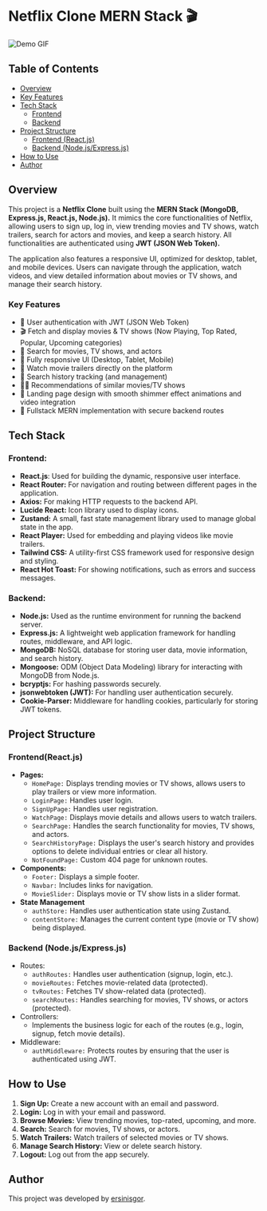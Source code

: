 # Netflix Clone MERN Stack 🎬

![Demo GIF](https://github.com/ersinisgor/netflix_clone_MERN/blob/main/frontend/public/project_presentation.gif)

## Table of Contents

- [Overview](#overview)
- [Key Features](#key-features)
- [Tech Stack](#tech-stack)
  - [Frontend](#frontend)
  - [Backend](#backend)
- [Project Structure](#project-structure)
  - [Frontend (React.js)](#frontendreactjs)
  - [Backend (Node.js/Express.js)](#backend-nodejsexpressjs)
- [How to Use](#how-to-use)
- [Author](#author)

## Overview

This project is a **Netflix Clone** built using the **MERN Stack (MongoDB, Express.js, React.js, Node.js).** It mimics the core functionalities of Netflix, allowing users to sign up, log in, view trending movies and TV shows, watch trailers, search for actors and movies, and keep a search history. All functionalities are authenticated using **JWT (JSON Web Token).**

The application also features a responsive UI, optimized for desktop, tablet, and mobile devices. Users can navigate through the application, watch videos, and view detailed information about movies or TV shows, and manage their search history.

### Key Features

- 🔐 User authentication with JWT (JSON Web Token)
- 🎬 Fetch and display movies & TV shows (Now Playing, Top Rated, Popular, Upcoming categories)
- 🔎 Search for movies, TV shows, and actors
- 📱 Fully responsive UI (Desktop, Tablet, Mobile)
- 🎥 Watch movie trailers directly on the platform
- 📜 Search history tracking (and management)
- 🐱‍👤 Recommendations of similar movies/TV shows
- 💙 Landing page design with smooth shimmer effect animations and video integration
- 💾 Fullstack MERN implementation with secure backend routes

## Tech Stack

### Frontend:

- **React.js**: Used for building the dynamic, responsive user interface.
- **React Router:** For navigation and routing between different pages in the application.
- **Axios:** For making HTTP requests to the backend API.
- **Lucide React:** Icon library used to display icons.
- **Zustand:** A small, fast state management library used to manage global state in the app.
- **React Player:** Used for embedding and playing videos like movie trailers.
- **Tailwind CSS:** A utility-first CSS framework used for responsive design and styling.
- **React Hot Toast:** For showing notifications, such as errors and success messages.

### Backend:

- **Node.js:** Used as the runtime environment for running the backend server.
- **Express.js:** A lightweight web application framework for handling routes, middleware, and API logic.
- **MongoDB:** NoSQL database for storing user data, movie information, and search history.
- **Mongoose:** ODM (Object Data Modeling) library for interacting with MongoDB from Node.js.
- **bcryptjs:** For hashing passwords securely.
- **jsonwebtoken (JWT):** For handling user authentication securely.
- **Cookie-Parser:** Middleware for handling cookies, particularly for storing JWT tokens.

## Project Structure

### Frontend(React.js)

- **Pages:**
  - `HomePage:` Displays trending movies or TV shows, allows users to play trailers or view more information.
  - `LoginPage:` Handles user login.
  - `SignUpPage:` Handles user registration.
  - `WatchPage:` Displays movie details and allows users to watch trailers.
  - `SearchPage:` Handles the search functionality for movies, TV shows, and actors.
  - `SearchHistoryPage:` Displays the user's search history and provides options to delete individual entries or clear all history.
  - `NotFoundPage:` Custom 404 page for unknown routes.
- **Components:**
  - `Footer:` Displays a simple footer.
  - `Navbar:` Includes links for navigation.
  - `MovieSlider:` Displays movie or TV show lists in a slider format.
- **State Management**
  - `authStore:` Handles user authentication state using Zustand.
  - `contentStore:` Manages the current content type (movie or TV show) being displayed.

### Backend (Node.js/Express.js)

- Routes:
  - `authRoutes:` Handles user authentication (signup, login, etc.).
  - `movieRoutes:` Fetches movie-related data (protected).
  - `tvRoutes:` Fetches TV show-related data (protected).
  - `searchRoutes:` Handles searching for movies, TV shows, or actors (protected).
- Controllers:
  - Implements the business logic for each of the routes (e.g., login, signup, fetch movie details).
- Middleware:
  - `authMiddleware:` Protects routes by ensuring that the user is authenticated using JWT.

## How to Use

1. **Sign Up:** Create a new account with an email and password.
2. **Login:** Log in with your email and password.
3. **Browse Movies:** View trending movies, top-rated, upcoming, and more.
4. **Search:** Search for movies, TV shows, or actors.
5. **Watch Trailers:** Watch trailers of selected movies or TV shows.
6. **Manage Search History:** View or delete search history.
7. **Logout:** Log out from the app securely.

## Author

This project was developed by [ersinisgor](https://ersinisgor.netlify.app/).
